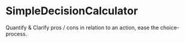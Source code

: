 # SimpleDecisionCalculator
Quantify &amp; Clarify pros / cons in relation to an action, ease the choice-process.
